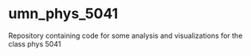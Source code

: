 # umn_phys_5041
Repository containing code for some analysis and visualizations for the class phys 5041
